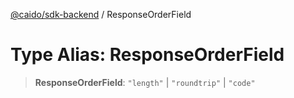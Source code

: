 [@caido/sdk-backend](../index.md) / ResponseOrderField

# Type Alias: ResponseOrderField

> **ResponseOrderField**: `"length"` \| `"roundtrip"` \| `"code"`
